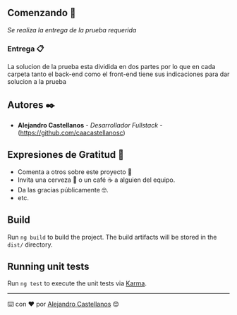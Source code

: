 ## Comenzando 🚀

_Se realiza la entrega de la prueba requerida_


### Entrega 📋

La solucion de la prueba esta dividida en dos partes por lo que en cada carpeta tanto el back-end como el front-end tiene sus indicaciones para dar 
solucion a la prueba 

## Autores ✒️


* **Alejandro Castellanos** - *Desarrollador Fullstack* - (https://github.com/caacastellanosc)

## Expresiones de Gratitud 🎁

* Comenta a otros sobre este proyecto 📢
* Invita una cerveza 🍺 o un café ☕ a alguien del equipo. 
* Da las gracias públicamente 🤓.
* etc.

## Build

Run `ng build` to build the project. The build artifacts will be stored in the `dist/` directory.

## Running unit tests

Run `ng test` to execute the unit tests via [Karma](https://karma-runner.github.io).


---
⌨️ con ❤️ por [Alejandro Castellanos](https://github.com/caacastellanosc) 😊




